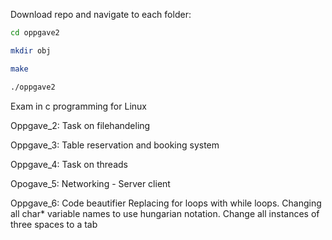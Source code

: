 Download repo and navigate to each folder:

```sh
cd oppgave2
```

```sh
mkdir obj
```

```sh
make
```

```sh
./oppgave2
```


Exam in c programming for Linux

Oppgave_2: Task on filehandeling

Oppgave_3: Table reservation and booking system

Oppgave_4: Task on threads

Opogave_5: Networking - Server client

Oppgave_6: Code beautifier 
  Replacing for loops with while loops.
  Changing all char* variable names to use hungarian notation.
  Change all instances of three spaces to a tab
  
